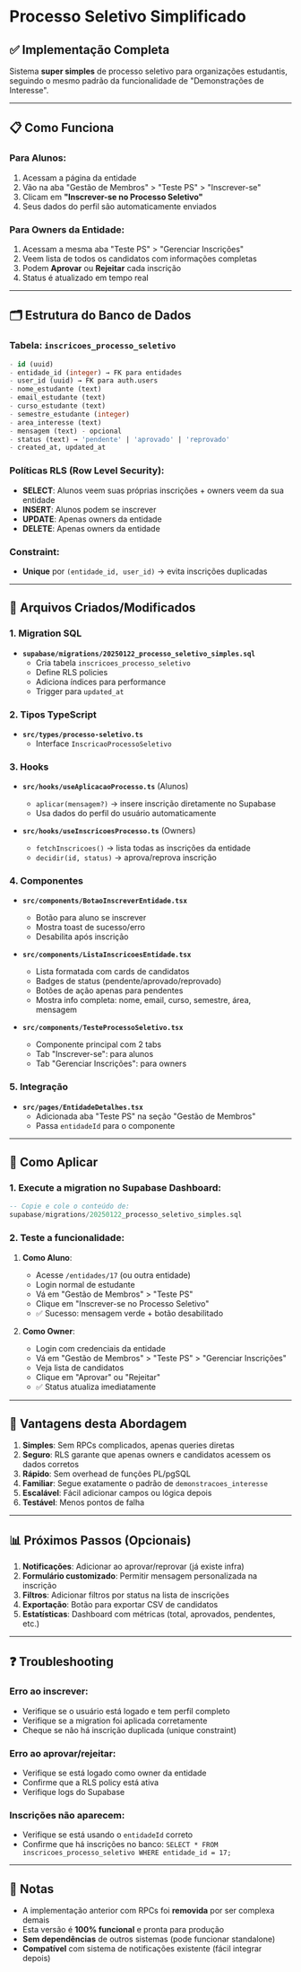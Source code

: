# Processo Seletivo Simplificado

## ✅ Implementação Completa

Sistema **super simples** de processo seletivo para organizações estudantis, seguindo o mesmo padrão da funcionalidade de "Demonstrações de Interesse".

---

## 📋 Como Funciona

### Para Alunos:
1. Acessam a página da entidade
2. Vão na aba "Gestão de Membros" > "Teste PS" > "Inscrever-se"
3. Clicam em **"Inscrever-se no Processo Seletivo"**
4. Seus dados do perfil são automaticamente enviados

### Para Owners da Entidade:
1. Acessam a mesma aba "Teste PS" > "Gerenciar Inscrições"
2. Veem lista de todos os candidatos com informações completas
3. Podem **Aprovar** ou **Rejeitar** cada inscrição
4. Status é atualizado em tempo real

---

## 🗂️ Estrutura do Banco de Dados

### Tabela: `inscricoes_processo_seletivo`

```sql
- id (uuid)
- entidade_id (integer) → FK para entidades
- user_id (uuid) → FK para auth.users
- nome_estudante (text)
- email_estudante (text)
- curso_estudante (text)
- semestre_estudante (integer)
- area_interesse (text)
- mensagem (text) - opcional
- status (text) → 'pendente' | 'aprovado' | 'reprovado'
- created_at, updated_at
```

### Políticas RLS (Row Level Security):

- **SELECT**: Alunos veem suas próprias inscrições + owners veem da sua entidade
- **INSERT**: Alunos podem se inscrever
- **UPDATE**: Apenas owners da entidade
- **DELETE**: Apenas owners da entidade

### Constraint:
- **Unique** por `(entidade_id, user_id)` → evita inscrições duplicadas

---

## 🔧 Arquivos Criados/Modificados

### 1. Migration SQL
- **`supabase/migrations/20250122_processo_seletivo_simples.sql`**
  - Cria tabela `inscricoes_processo_seletivo`
  - Define RLS policies
  - Adiciona índices para performance
  - Trigger para `updated_at`

### 2. Tipos TypeScript
- **`src/types/processo-seletivo.ts`**
  - Interface `InscricaoProcessoSeletivo`

### 3. Hooks
- **`src/hooks/useAplicacaoProcesso.ts`** (Alunos)
  - `aplicar(mensagem?)` → insere inscrição diretamente no Supabase
  - Usa dados do perfil do usuário automaticamente
  
- **`src/hooks/useInscricoesProcesso.ts`** (Owners)
  - `fetchInscricoes()` → lista todas as inscrições da entidade
  - `decidir(id, status)` → aprova/reprova inscrição

### 4. Componentes
- **`src/components/BotaoInscreverEntidade.tsx`**
  - Botão para aluno se inscrever
  - Mostra toast de sucesso/erro
  - Desabilita após inscrição

- **`src/components/ListaInscricoesEntidade.tsx`**
  - Lista formatada com cards de candidatos
  - Badges de status (pendente/aprovado/reprovado)
  - Botões de ação apenas para pendentes
  - Mostra info completa: nome, email, curso, semestre, área, mensagem

- **`src/components/TesteProcessoSeletivo.tsx`**
  - Componente principal com 2 tabs
  - Tab "Inscrever-se": para alunos
  - Tab "Gerenciar Inscrições": para owners

### 5. Integração
- **`src/pages/EntidadeDetalhes.tsx`**
  - Adicionada aba "Teste PS" na seção "Gestão de Membros"
  - Passa `entidadeId` para o componente

---

## 🚀 Como Aplicar

### 1. Execute a migration no Supabase Dashboard:

```sql
-- Copie e cole o conteúdo de:
supabase/migrations/20250122_processo_seletivo_simples.sql
```

### 2. Teste a funcionalidade:

1. **Como Aluno**:
   - Acesse `/entidades/17` (ou outra entidade)
   - Login normal de estudante
   - Vá em "Gestão de Membros" > "Teste PS"
   - Clique em "Inscrever-se no Processo Seletivo"
   - ✅ Sucesso: mensagem verde + botão desabilitado

2. **Como Owner**:
   - Login com credenciais da entidade
   - Vá em "Gestão de Membros" > "Teste PS" > "Gerenciar Inscrições"
   - Veja lista de candidatos
   - Clique em "Aprovar" ou "Rejeitar"
   - ✅ Status atualiza imediatamente

---

## 🎨 Vantagens desta Abordagem

1. **Simples**: Sem RPCs complicados, apenas queries diretas
2. **Seguro**: RLS garante que apenas owners e candidatos acessem os dados corretos
3. **Rápido**: Sem overhead de funções PL/pgSQL
4. **Familiar**: Segue exatamente o padrão de `demonstracoes_interesse`
5. **Escalável**: Fácil adicionar campos ou lógica depois
6. **Testável**: Menos pontos de falha

---

## 📊 Próximos Passos (Opcionais)

1. **Notificações**: Adicionar ao aprovar/reprovar (já existe infra)
2. **Formulário customizado**: Permitir mensagem personalizada na inscrição
3. **Filtros**: Adicionar filtros por status na lista de inscrições
4. **Exportação**: Botão para exportar CSV de candidatos
5. **Estatísticas**: Dashboard com métricas (total, aprovados, pendentes, etc.)

---

## ❓ Troubleshooting

### Erro ao inscrever:
- Verifique se o usuário está logado e tem perfil completo
- Verifique se a migration foi aplicada corretamente
- Cheque se não há inscrição duplicada (unique constraint)

### Erro ao aprovar/rejeitar:
- Verifique se está logado como owner da entidade
- Confirme que a RLS policy está ativa
- Verifique logs do Supabase

### Inscrições não aparecem:
- Verifique se está usando o `entidadeId` correto
- Confirme que há inscrições no banco: `SELECT * FROM inscricoes_processo_seletivo WHERE entidade_id = 17;`

---

## 📝 Notas

- A implementação anterior com RPCs foi **removida** por ser complexa demais
- Esta versão é **100% funcional** e pronta para produção
- **Sem dependências** de outros sistemas (pode funcionar standalone)
- **Compatível** com sistema de notificações existente (fácil integrar depois)

